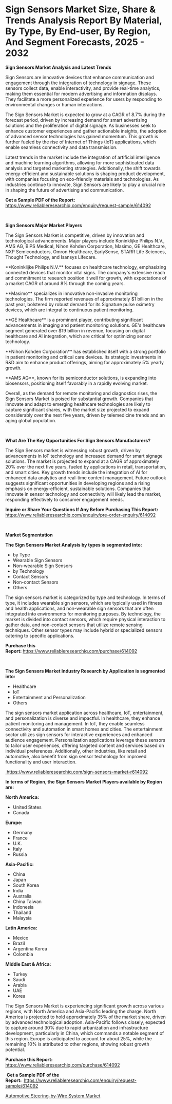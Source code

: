 <p><h1>Sign Sensors Market Size, Share & Trends Analysis Report By Material, By Type, By End-user, By Region, And Segment Forecasts, 2025 - 2032</h1></p><p><strong>Sign Sensors Market Analysis and Latest Trends</strong></p>
<p><p>Sign Sensors are innovative devices that enhance communication and engagement through the integration of technology in signage. These sensors collect data, enable interactivity, and provide real-time analytics, making them essential for modern advertising and information displays. They facilitate a more personalized experience for users by responding to environmental changes or human interactions.</p><p>The Sign Sensors Market is expected to grow at a CAGR of 8.7% during the forecast period, driven by increasing demand for smart advertising solutions and the proliferation of digital signage. As businesses seek to enhance customer experiences and gather actionable insights, the adoption of advanced sensor technologies has gained momentum. This growth is further fueled by the rise of Internet of Things (IoT) applications, which enable seamless connectivity and data transmission.</p><p>Latest trends in the market include the integration of artificial intelligence and machine learning algorithms, allowing for more sophisticated data analysis and targeted marketing strategies. Additionally, the shift towards energy-efficient and sustainable solutions is shaping product development, with companies focusing on eco-friendly materials and technologies. As industries continue to innovate, Sign Sensors are likely to play a crucial role in shaping the future of advertising and communication.</p></p>
<p><strong>Get a Sample PDF of the Report:&nbsp;</strong> <a href="https://www.reliableresearchiq.com/enquiry/request-sample/614092?utm_campaign=2463&utm_medium=2&utm_source=Github&utm_content=ia&utm_term=24032025&utm_id=sign-sensors">https://www.reliableresearchiq.com/enquiry/request-sample/614092</a></p>
<p>&nbsp;</p>
<p><strong>Sign Sensors Major Market Players</strong></p>
<p><p>The Sign Sensors Market is competitive, driven by innovation and technological advancements. Major players include Koninklijke Philips N.V., AMS AG, BiPS Medical, Nihon Kohden Corporation, Masimo, GE Healthcare, NXP Semiconductors, Omron Healthcare, EarlySense, STARR Life Sciences, Thought Technology, and Isansys Lifecare. </p><p>**Koninklijke Philips N.V.** focuses on healthcare technology, emphasizing connected devices that monitor vital signs. The company's extensive reach and commitment to research position it well for growth, with expectations of a market CAGR of around 8% through the coming years.</p><p>**Masimo** specializes in innovative non-invasive monitoring technologies. The firm reported revenues of approximately $1 billion in the past year, bolstered by robust demand for its Signature pulse oximetry devices, which are integral to continuous patient monitoring.</p><p>**GE Healthcare** is a prominent player, contributing significant advancements in imaging and patient monitoring solutions. GE's healthcare segment generated over $19 billion in revenue, focusing on digital healthcare and AI integration, which are critical for optimizing sensor technology.</p><p>**Nihon Kohden Corporation** has established itself with a strong portfolio in patient monitoring and critical care devices. Its strategic investments in R&D aim to enhance product offerings, aiming for approximately 5% yearly growth.</p><p>**AMS AG**, known for its semiconductor solutions, is expanding into biosensors, positioning itself favorably in a rapidly evolving market. </p><p>Overall, as the demand for remote monitoring and diagnostics rises, the Sign Sensors Market is poised for substantial growth. Companies that innovate and adapt to emerging healthcare technologies are likely to capture significant shares, with the market size projected to expand considerably over the next five years, driven by telemedicine trends and an aging global population.</p></p>
<p>&nbsp;</p>
<p><strong>What Are The Key Opportunities For Sign Sensors Manufacturers?</strong></p>
<p><p>The Sign Sensors market is witnessing robust growth, driven by advancements in IoT technology and increased demand for smart signage solutions. The market is projected to expand at a CAGR of approximately 20% over the next five years, fueled by applications in retail, transportation, and smart cities. Key growth trends include the integration of AI for enhanced data analytics and real-time content management. Future outlook suggests significant opportunities in developing regions and a rising emphasis on energy-efficient, sustainable solutions. Companies that innovate in sensor technology and connectivity will likely lead the market, responding effectively to consumer engagement needs.</p></p>
<p><strong>Inquire or Share Your Questions If Any Before Purchasing This Report:</strong> <a href="https://www.reliableresearchiq.com/enquiry/pre-order-enquiry/614092?utm_campaign=2463&utm_medium=2&utm_source=Github&utm_content=ia&utm_term=24032025&utm_id=sign-sensors">https://www.reliableresearchiq.com/enquiry/pre-order-enquiry/614092</a></p>
<p>&nbsp;</p>
<p><strong>Market Segmentation</strong></p>
<p><strong>The Sign Sensors Market Analysis by types is segmented into:</strong></p>
<p><ul><li>by Type</li><li>Wearable Sign Sensors</li><li>Non-wearable Sign Sensors</li><li>by Technology</li><li>Contact Sensors</li><li>Non-contact Sensors</li><li>Others</li></ul></p>
<p><p>The sign sensors market is categorized by type and technology. In terms of type, it includes wearable sign sensors, which are typically used in fitness and health applications, and non-wearable sign sensors that are often integrated into environments for monitoring purposes. By technology, the market is divided into contact sensors, which require physical interaction to gather data, and non-contact sensors that utilize remote sensing techniques. Other sensor types may include hybrid or specialized sensors catering to specific applications.</p></p>
<p><strong>Purchase this Report:&nbsp;</strong><a href="https://www.reliableresearchiq.com/purchase/614092?utm_campaign=2463&utm_medium=2&utm_source=Github&utm_content=ia&utm_term=24032025&utm_id=sign-sensors">https://www.reliableresearchiq.com/purchase/614092</a></p>
<p>&nbsp;</p>
<p><strong>The Sign Sensors Market Industry Research by Application is segmented into:</strong></p>
<p><ul><li>Healthcare</li><li>IoT</li><li>Entertainment and Personalization</li><li>Others</li></ul></p>
<p><p>The sign sensors market application across healthcare, IoT, entertainment, and personalization is diverse and impactful. In healthcare, they enhance patient monitoring and management. In IoT, they enable seamless connectivity and automation in smart homes and cities. The entertainment sector utilizes sign sensors for interactive experiences and enhanced audience engagement. Personalization applications leverage these sensors to tailor user experiences, offering targeted content and services based on individual preferences. Additionally, other industries, like retail and automotive, also benefit from sign sensor technology for improved functionality and user interaction.</p></p>
<p><a href="https://www.reliableresearchiq.com/sign-sensors-market-r614092?utm_campaign=2463&utm_medium=2&utm_source=Github&utm_content=ia&utm_term=24032025&utm_id=sign-sensors">&nbsp;https://www.reliableresearchiq.com/sign-sensors-market-r614092</a></p>
<p><strong>In terms of Region, the Sign Sensors Market Players available by Region are:</strong></p>
<p>
    <p> <strong> North America: </strong>
        <ul>
            <li>United States</li>
            <li>Canada</li>
        </ul>
        </p> 
    <p> <strong> Europe: </strong>
        <ul>
            <li>Germany</li>
            <li>France</li>
            <li>U.K.</li>
            <li>Italy</li>
            <li>Russia</li>
        </ul>
        </p> 
    <p> <strong> Asia-Pacific: </strong>
        <ul>
            <li>China</li>
            <li>Japan</li>
            <li>South Korea</li>
            <li>India</li>
            <li>Australia</li>
            <li>China Taiwan</li>
            <li>Indonesia</li>
            <li>Thailand</li>
            <li>Malaysia</li>
        </ul>
        </p> 
    <p> <strong> Latin America: </strong>
        <ul>
            <li>Mexico</li>
            <li>Brazil</li>
            <li>Argentina Korea</li>
            <li>Colombia</li>
        </ul>
        </p> 
    <p> <strong> Middle East & Africa: </strong>
        <ul>
            <li>Turkey</li>
            <li>Saudi</li>
            <li>Arabia</li>
            <li>UAE</li>
            <li>Korea</li>
        </ul>
    </p>
    </p>
<p><p>The Sign Sensors Market is experiencing significant growth across various regions, with North America and Asia-Pacific leading the charge. North America is projected to hold approximately 35% of the market share, driven by advanced technological adoption. Asia-Pacific follows closely, expected to capture around 30% due to rapid urbanization and infrastructure development, particularly in China, which commands a notable segment of this region. Europe is anticipated to account for about 25%, while the remaining 10% is attributed to other regions, showing robust growth potential.</p></p>
<p><strong>Purchase this Report: </strong><a href="https://www.reliableresearchiq.com/purchase/614092?utm_campaign=2463&utm_medium=2&utm_source=Github&utm_content=ia&utm_term=24032025&utm_id=sign-sensors">https://www.reliableresearchiq.com/purchase/614092</a></p>
<p>&nbsp;<strong>Get a Sample PDF of the Report:&nbsp;&nbsp;</strong><a href="https://www.reliableresearchiq.com/enquiry/request-sample/614092?utm_campaign=2463&utm_medium=2&utm_source=Github&utm_content=ia&utm_term=24032025&utm_id=sign-sensors">https://www.reliableresearchiq.com/enquiry/request-sample/614092</a></p>
<p><strong></strong></p>
<p><p><a href="https://github.com/hillsmyung726/Market-Research-Report-List-1/blob/main/automotive-steering-by-wire-system-market.md?utm_campaign=2463&utm_medium=2&utm_source=Github&utm_content=ia&utm_term=24032025&utm_id=sign-sensors">Automotive Steering-by-Wire System Market</a></p></p>